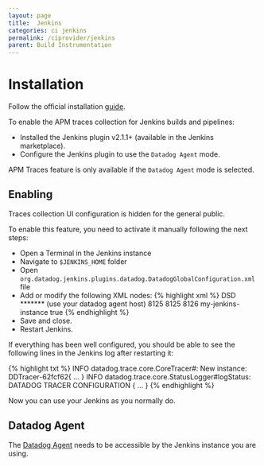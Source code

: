 ```yaml
---
layout: page
title:  Jenkins
categories: ci jenkins
permalink: /ciprovider/jenkins
parent: Build Instrumentation
---
```


# Installation

Follow the official installation [guide](https://github.com/jenkinsci/datadog-plugin/blob/master/README.md).

To enable the APM traces collection for Jenkins builds and pipelines:

* Installed the Jenkins plugin v2.1.1+ (available in the Jenkins marketplace).
* Configure the Jenkins plugin to use the `Datadog Agent` mode.

APM Traces feature is only available if the `Datadog Agent` mode is selected.

## Enabling

Traces collection UI configuration is hidden for the general public. 

To enable this feature, you need to activate it manually following the next steps:

*  Open a Terminal in the Jenkins instance
*  Navigate to `$JENKINS_HOME` folder
*  Open `org.datadog.jenkins.plugins.datadog.DatadogGlobalConfiguration.xml` file
*  Add or modify the following XML nodes:
{% highlight xml %}
  <reportWith>DSD</reportWith>
  <targetApiKey>*******</targetApiKey>
  <targetHost>(use your datadog agent host)</targetHost>
  <targetPort>8125</targetPort>
  <targetLogCollectionPort>8125</targetLogCollectionPort>
  <targetTraceCollectionPort>8126</targetTraceCollectionPort>
  <traceServiceName>my-jenkins-instance</traceServiceName>
  <collectBuildTraces>true</collectBuildTraces>
{% endhighlight %}
*  Save and close.
*  Restart Jenkins.

If everything has been well configured, you should be able to see the following lines in the Jenkins log after restarting it:

{% highlight txt %}
INFO    datadog.trace.core.CoreTracer#<init>: New instance: DDTracer-62fcf62{ ... }
INFO    datadog.trace.core.StatusLogger#logStatus: DATADOG TRACER CONFIGURATION { ... }
{% endhighlight %}

Now you can use your Jenkins as you normally do.

## Datadog Agent

The [Datadog Agent](https://docs.datadoghq.com/agent/) needs to be accessible by the Jenkins instance you are using.
